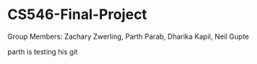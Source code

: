 # CS546-Final-Project
Group Members: Zachary Zwerling, Parth Parab, Dharika Kapil, Neil Gupte

parth is testing his git